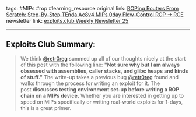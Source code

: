 tags: #MIPs #rop #learning_resource
original link:  [ROPing Routers From Scratch: Step-By-Step TEnda Ac8v4 MIPs 0day Flow-Control ROP -> RCE](https://0reg.dev/blog/tenda-ac8-rop?ref=blog.exploits.club)
newsletter link: [exploits.club Weekly Newsletter 25](https://blog.exploits.club/exploits-club-weekly-newsletter-25/)

---
## Exploits Club Summary:
> We think [@retr0reg](https://x.com/retr0reg?ref=blog.exploits.club) summed up all of our thoughts nicely at the start of this post with the following line: **"Not sure why but I am always obsessed with assemblies, caller stacks, and glibc heaps and kinds of stuff."** The write-up takes a previous bug [@retr0reg](https://x.com/retr0reg?ref=blog.exploits.club) found and walks through the process for writing an exploit for it. The post **discusses testing environment set-up before writing a ROP chain on a MIPs device.** Whether you are interested in getting up to speed on MIPs specifically or writing real-world exploits for 1-days, this is a great primer. 